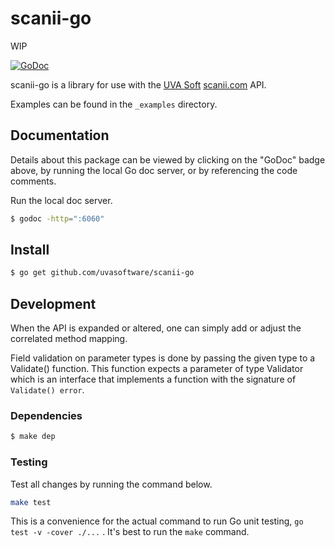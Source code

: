 # scanii-go

WIP 

[![GoDoc](https://godoc.org/github.com/uvasoftware/scanii-go?status.svg)](https://godoc.org/github.com/uvasoftware/scanii-go)

scanii-go is a library for use with the [UVA Soft](http://www.uvasoftware.com/) [scanii.com](http://www.scanii.com) API.

Examples can be found in the `_examples` directory.

## Documentation

Details about this package can be viewed by clicking on the "GoDoc" badge above, by running the local Go doc server, or by referencing the code comments.

Run the local doc server.
```sh
$ godoc -http=":6060"
```

## Install

```sh
$ go get github.com/uvasoftware/scanii-go
```

## Development

When the API is expanded or altered, one can simply add or adjust the correlated method mapping.

Field validation on parameter types is done by passing the given type to a Validate() function.  This function expects a parameter of type Validator which is an interface that implements a function with the signature of `Validate() error`.  

### Dependencies

```sh
$ make dep
```

### Testing

Test all changes by running the command below.  

```sh
make test
```

This is a convenience for the actual command to run Go unit testing, `go test -v -cover ./...` .  It's best to run the `make` command.
